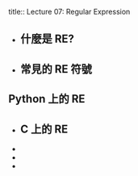title:: Lecture 07: Regular Expression

- ## 什麼是 RE?
- ## 常見的 RE 符號
## Python 上的 RE
- ## C 上的 RE
-
-
-